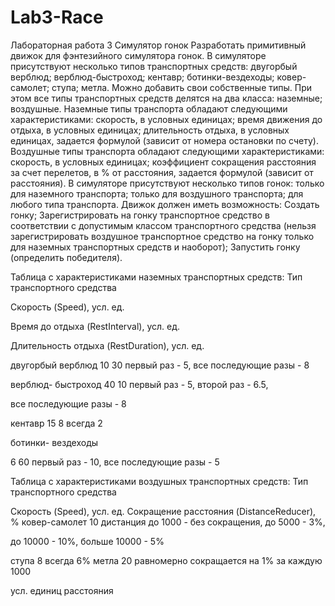 # Lab3-Race
Лабораторная работа 3
Симулятор гонок
Разработать примитивный движок для фэнтезийного симулятора гонок.
В симуляторе присутствуют несколько типов транспортных средств:
двугорбый верблюд;
верблюд-быстроход;
кентавр;
ботинки-вездеходы;
ковер-самолет;
ступа;
метла.
Можно добавить свои собственные типы.
При этом все типы транспортных средств делятся на два класса:
наземные;
воздушные.
Наземные типы транспорта обладают следующими характеристиками:
скорость, в условных единицах;
время движения до отдыха, в условных единицах;
длительность отдыха, в условных единицах, задается формулой (зависит от номера
остановки по счету).
Воздушные типы транспорта обладают следующими характеристиками:
скорость, в условных единицах;
коэффициент сокращения расстояния за счет перелетов, в % от расстояния, задается
формулой (зависит от расстояния).
В симуляторе присутствуют несколько типов гонок:
только для наземного транспорта;
только для воздушного транспорта;
для любого типа транспорта.
Движок должен иметь возможность:
Создать гонку;
Зарегистрировать на гонку транспортное средство в соответствии с допустимым
классом транспортного средства (нельзя зарегистрировать воздушное транспортное
средство на гонку только для наземных транспортных средств и наоборот);
Запустить гонку (определить победителя).

Таблица с характеристиками наземных транспортных средств:
Тип
транспортного
средства

Скорость
(Speed), усл. ед.

Время до отдыха
(RestInterval), усл.
ед.

Длительность отдыха
(RestDuration), усл. ед.

двугорбый
верблюд 10 30 первый раз - 5, все
последующие разы - 8

верблюд-
быстроход 40 10 первый раз - 5, второй раз - 6.5,

все последующие разы - 8

кентавр 15 8 всегда 2

ботинки-
вездеходы

6 60 первый раз - 10, все
последующие разы - 5

Таблица с характеристиками воздушных транспортных средств:
Тип транспортного
средства

Скорость
(Speed), усл. ед. Сокращение расстояния (DistanceReducer), %
ковер-самолет 10 дистанция до 1000 - без сокращения, до 5000 - 3%,

до 10000 - 10%, больше 10000 - 5%

ступа 8 всегда 6%
метла 20 равномерно сокращается на 1% за каждую 1000

усл. единиц расстояния
